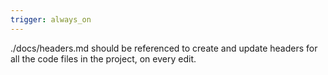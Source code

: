```yaml
---
trigger: always_on
---
```


./docs/headers.md should be referenced to create and update headers for all the code files in the project, on every edit.